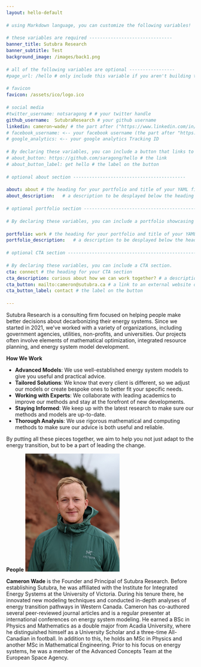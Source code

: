 ```yaml
---
layout: hello-default

# using Markdown language, you can customize the following variables!

# these variables are required -------------------------------
banner_title: Sutubra Research
banner_subtitle: Test
background_image: /images/back1.png

# all of the following variables are optional -----------------
#page_url: /hello # only include this variable if you aren't building the page to your primary domain

# favicon
favicon: /assets/ico/logo.ico

# social media
#twitter_username: notsaragong # # your twitter handle
github_username:  SutubraResearch # your github username
linkedin: cameron~wade/ # the part after ("https://www.linkedin.com/in/...")
# facebook_username: <-- your facebook username (the part after "https://www.facebook.com/...")
# google_analytics: <-- your google analytics Tracking ID

# By declaring these variables, you can include a button that links to an external website or to media.
# about_button: https://github.com/saragong/hello # the link
# about_button_label: get hello # the label on the button

# optional about section ------------------------------------------

about: about # the heading for your portfolio and title of your YAML file
about_description:   # a description to be desplayed below the heading and above the content

# optional portfolio section ------------------------------------------

# By declaring these variables, you can include a portfolio showcasing your work and organize your portfolio's items into a custom layout, all without adding any CSS. In addition, you must 1) create an HTML file in the_includes folder for each project with the text you'd like to display, and 2) create a YAML file in the _data folder describing the order in which each project should be shown and categorized. See `/includes/example.html` and `/_data/work.yml` for examples.

portfolio: work # the heading for your portfolio and title of your YAML file
portfolio_description:   # a description to be desplayed below the heading and above the content

# optional CTA section --------------------------------------------------

# By declaring these variables, you can include a CTA section.
cta: connect # the heading for your CTA section
cta_description: curious about how we can work together? # a description to be displayed below the heading and above the content
cta_button: mailto:cameron@sutubra.ca # a link to an external website or to media
cta_button_label: contact # the label on the button

---			
```

[//]: # (write a bit about yourself here)
Sutubra Research is a consulting firm focused on helping people make better decisions about decarbonizing their energy systems. Since we started in 2021, we've worked with a variety of organizations, including government agencies, utilities, non-profits, and universities. Our projects often involve elements of mathematical optimization, integrated resource planning, and energy system model development.

**How We Work**

- **Advanced Models**: We use well-established energy system models to give you useful and practical advice.
- **Tailored Solutions**: We know that every client is different, so we adjust our models or create bespoke ones to better fit your specific needs.
- **Working with Experts**: We collaborate with leading academics to improve our methods and stay at the forefront of new developments.
- **Staying Informed**: We keep up with the latest research to make sure our methods and models are up-to-date.
- **Thorough Analysis**: We use rigorous mathematical and computing methods to make sure our advice is both useful and reliable.

By putting all these pieces together, we aim to help you not just adapt to the energy transition, but to be a part of leading the change.


**People**
<img src="./images/CW-Headshot.jpg"
     alt="Headshot of Cameron Wade"
     style="height: 50%; width: 50%; object-fit: contain" />

**Cameron Wade** is the Founder and Principal of Sutubra Research. Before establishing Sutubra, he was affiliated with the Institute for Integrated Energy Systems at the University of Victoria.  During his tenure there, he innovated new modeling techniques and conducted in-depth analyses of energy transition pathways in Western Canada. Cameron has co-authored several peer-reviewed journal articles and is a regular presenter at international conferences on energy system modeling. He earned a BSc in Physics and Mathematics as a double major from Acadia University, where he distinguished himself as a University Scholar and a three-time All-Canadian in football. In addition to this, he holds an MSc in Physics and another MSc in Mathematical Engineering. Prior to his focus on energy systems, he was a member of the Advanced Concepts Team at the European Space Agency.
